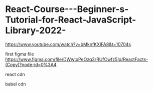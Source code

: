 # React-Course---Beginner-s-Tutorial-for-React-JavaScript-Library-2022-
https://www.youtube.com/watch?v=bMknfKXIFA8&t=10704s


first figma file
https://www.figma.com/file/DWwtxPeOzq3rRUfCwfz5Iq/ReactFacts-(Copy)?node-id=0%3A4

react cdn
<script crossorigin src="https://unpkg.com/react@17/umd/react.development.js"></script>
<script crossorigin src="https://unpkg.com/react-dom@17/umd/react-dom.development.js"></script>

babel cdn 
<script src="https://unpkg.com/@babel/standalone/babel.min.js"></script>
